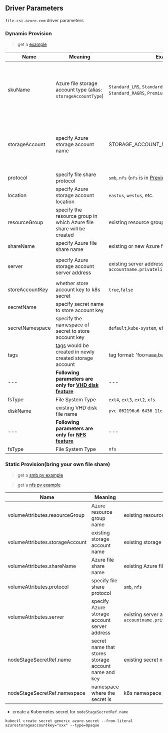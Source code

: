 ## Driver Parameters
`file.csi.azure.com` driver parameters

### Dynamic Provision
  > get a [example](../deploy/example/storageclass-azurefile-csi.yaml)

Name | Meaning | Example | Mandatory | Default value 
--- | --- | --- | --- | ---
skuName | Azure file storage account type (alias: `storageAccountType`) | `Standard_LRS`, `Standard_ZRS`, `Standard_GRS`, `Standard_RAGRS`, `Premium_LRS` | No | `Standard_LRS` <br><br> Note:  <br> 1. minimum file share size of Premium account type is `100GB`<br> 2.[`ZRS` account type](https://docs.microsoft.com/en-us/azure/storage/common/storage-redundancy#zone-redundant-storage) is supported in limited regions <br> 3. Premium files shares is currently only available for LRS
storageAccount | specify Azure storage account name| STORAGE_ACCOUNT_NAME | - No for SMB share </br> - Yes for NFS share|  - For SMB share: if empty, driver will find a suitable storage account that matches `skuName` in the same resource group; if a storage account name is provided, storage account must exist. </br>  - For NFS share, storage account name must be provided
protocol | specify file share protocol | `smb`, `nfs` (`nfs` is in [Preview](https://github.com/kubernetes-sigs/azurefile-csi-driver/tree/master/deploy/example/nfs)) | No | `smb` 
location | specify Azure storage account location | `eastus`, `westus`, etc. | No | if empty, driver will use the same location name as current k8s cluster
resourceGroup | specify the resource group in which Azure file share will be created | existing resource group name | No | if empty, driver will use the same resource group name as current k8s cluster
shareName | specify Azure file share name | existing or new Azure file name | No | if empty, driver will generate an Azure file share name
server | specify Azure storage account server address | existing server address, e.g. `accountname.privatelink.file.core.windows.net` | No | if empty, driver will use default `accountname.file.core.windows.net` or other sovereign cloud account address
storeAccountKey | whether store account key to k8s secret | `true`,`false` | No | `true`
secretName | specify secret name to store account key | | No |
secretNamespace | specify the namespace of secret to store account key | `default`,`kube-system`, etc | No | `default`
tags | [tags](https://docs.microsoft.com/en-us/azure/azure-resource-manager/management/tag-resources) would be created in newly created storage account | tag format: 'foo=aaa,bar=bbb' | No | ""
--- | **Following parameters are only for [VHD disk feature](../deploy/example/disk)** | --- | --- |
fsType | File System Type | `ext4`, `ext3`, `ext2`, `xfs` | Yes | `ext4`
diskName | existing VHD disk file name | `pvc-062196a6-6436-11ea-ab51-9efb888c0afb.vhd` | No |
--- | **Following parameters are only for [NFS feature](../deploy/example/nfs)** | --- | --- |
fsType | File System Type | `nfs` | Yes | `nfs`

### Static Provision(bring your own file share)
  > get a [smb pv example](../deploy/example/pv-azurefile-csi.yaml)

  > get a [nfs pv example](../deploy/example/pv-azurefile-nfs.yaml)

Name | Meaning | Available Value | Mandatory | Default value
--- | --- | --- | --- | ---
volumeAttributes.resourceGroup | Azure resource group name | existing resource group name | No | if empty, driver will use the same resource group name as current k8s cluster
volumeAttributes.storageAccount | existing storage account name | existing storage account name | Yes |
volumeAttributes.shareName | Azure file share name | existing Azure file share name | Yes |
volumeAttributes.protocol | specify file share protocol | `smb`, `nfs` | No | `smb`
volumeAttributes.server | specify Azure storage account server address | existing server address, e.g. `accountname.privatelink.file.core.windows.net` | No | if empty, driver will use default `accountname.file.core.windows.net` or other sovereign cloud account address
nodeStageSecretRef.name | secret name that stores storage account name and key | existing secret name |  Yes  |
nodeStageSecretRef.namespace | namespace where the secret is | k8s namespace  |  Yes  |

 - create a Kubernetes secret for `nodeStageSecretRef.name`
 ```console
kubectl create secret generic azure-secret --from-literal azurestorageaccountkey="xxx" --type=Opaque
 ```
